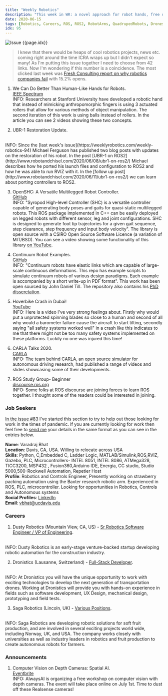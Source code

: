 ```yaml
---
title: "Weekly Robotics"
description: "This week in WR: a novel approach for robot hands, free depth camera computer vision workshop, an update on UBR-1 restoration, open source multi legged robot controller, hoverbike crash and more!"
date: 2020-06-15
tags: [Robotics, Careers, ROS, ROS2, RobotArms, QuadrupedRobots, Drones, AutonomousCars, Sensors]
idx: 95
---
```

![Issue {{page.idx}}](/img/headers/{{page.idx}}.jpg "Issue {{page.idx}}")

> I knew that there would be heaps of cool robotics projects, news etc. coming right around the time ICRA wraps up but I didn't expect so many! As I'm putting this issue together I need to choose from 42 links. Now I'm wondering if this number is a coincidence. The most clicked last week was [Fresh Consulting report on why robotics companies fail](https://www.freshconsulting.com/wp-content/uploads/2020/06/Why-Robotics-Fail_Fresh-Consulting.pdf) with 15.2% opens.

1) We Can Do Better Than Human-Like Hands for Robots.
<br>[IEEE Spectrum](https://spectrum.ieee.org/automaton/robotics/robotics-hardware/we-can-do-better-than-humanlike-hands-for-robots)<br>
INFO: Researchers at Stanford University have developed a robotic hand that instead of mimicking anthropomorphic fingers is using 3 actuated rollers that allow for various methods of object manipulation. The second iteration of this work is using balls instead of rollers. In the article you can see 2 videos showing these two concepts.

2) UBR-1 Restoration Update.
<br>
INFO: Since the [last week's issue](https://weeklyrobotics.com/weekly-robotics-94) Michael Ferguson has published two blog posts with updates on the restoration of his robot. In the post [UBR-1 on ROS2](http://www.robotandchisel.com/2020/06/08/ubr1-on-ros2/) Michael describes how he ported his launch files and configuration to ROS2 and how he was able to run RVIZ with it. In the [follow up post](http://www.robotandchisel.com/2020/06/11/ubr1-on-ros2/) we can learn about porting controllers to ROS2.

3) OpenSHC: A Versatile Multilegged Robot Controller.
<br>[GitHub](https://github.com/csiro-robotics/syropod_highlevel_controller)<br>
INFO: "Syropod High-level Controller (SHC) is a versatile controller capable of generating body poses and gaits for quasi-static multilegged robots. This ROS package implemented in C++ can be easily deployed on legged robots with different sensor, leg and joint configurations. SHC is designed to generate foot tip trajectories for a given gait sequence, step clearance, step frequency and input body velocity". The library is open source with a CSIRO Open Source Software Licence (a variation of MIT/BSD). You can see a video showing some functionality of this library [on YouTube](https://youtu.be/-E7-2UMP5XU).

4) Continuum Robot Examples.
<br>[GitHub](https://github.com/JohnDTill/ContinuumRobotExamples)<br>
INFO: "Continuum robots have elastic links which are capable of large-scale continuous deformations. This repo has example scripts to simulate continuum robots of various design paradigms. Each example is accompanied by a short write-up in PDF format". This work has been open sourced by John Daniel Till. The repository also contains his [PhD disseretation](https://github.com/JohnDTill/ContinuumRobotExamples/blob/master/Misc/On%20the%20Statics%2C%20Dynamics%2C%20and%20Stability%20of%20Continuum%20Robots-%20Model%20Formulations%20and%20Efficient%20Computational%20Schemes.pdf).

5) Hoverbike Crash in Dubai!
<br>[YouTube](https://youtu.be/sBiYM8gqQ3Y)<br>
INFO: Here is a video I've very strong feelings about. Firstly why would put a unprotected spinning blades so close to a human and second of all why would a barometer failure cause the aircraft to start tilting, secondly saying "all safety systems worked well" in a crash like this indicates to me that there might not be too many safety systems implemented on these platforms. Luckily no one was injured this time!

6) CARLA Talks 2020.
<br>[CARLA](http://carla.org/2020/06/09/talks_2020/)<br>
INFO: The team behind CARLA, an open source simulator for autonomous driving research, had published a range of videos and slides showcasing some of their developments.

7) ROS Study Group- Beginner
<br>[discourse.ros.org](https://discourse.ros.org/t/ros-study-group-beginner/)<br>
INFO: Some folks at ROS discourse are joining forces to learn ROS together. I thought some of the readers could be interested in joining.

### Job Seekers

[In the issue #83](https://weeklyrobotics.com/weekly-robotics-83) I've started this section to try to help out those looking for work in the times of pandemic. If you are currently looking for work then feel free to [send me](mailto:mat@weeklyrobotics.com) your details in the same format as you can see in the entries below.

**Name**: Varadraj Bhat<br>
**Location**: Davis, CA, USA. Willing to relocate across USA<br>
**Skills**: Python, C,Embedded C, Ladder Logic, MATLAB/Simulink,ROS,RVIZ, Gazebo, PLC, Microcontrollers- INTEL 8051, INTEL 8086, ATMega328, TICC3200, MSP432 , Fusion360,Arduino IDE, Energia, CC studio, Studio 5000,500-Rockwell Automation, Repetier Host<br>
**Profile**: Robotics and Controls Engineer, Presently working on strawberry packing automation using the Baxter research robotic arm. Experienced in ROS, PLC, microcontroller. Looking for opportunities in Robotics, Controls and Autonomous systems<br>
**Social Profiles**: [LinkedIn](https://www.linkedin.com/in/varadraj-bhat/) <br>
**Email**: vbhat@ucdavis.edu<br>

### Careers

1) Dusty Robotics (Mountain View, CA, US) - [Sr Robotics Software Engineer / VP of Engineering](https://www.dustyrobotics.com/careers).
<br>
INFO: Dusty Robotics is an early-stage venture-backed startup developing robotic automation for the construction industry.

2) Dronistics (Lausanne, Switzerland) - [Full-Stack Developer](http://dronistics.epfl.ch/jobs.html).
<br>
INFO: At Dronistics you will have the unique opportunity to work with exciting technologies to develop the next generation of transportation drones. Working at Dronistics will provide you with hands-on experience in fields such as software development, UX Design, mechanical design, prototyping and field tests.

3) Saga Robotics (Lincoln, UK) - [Various Positions](https://www.indeedjobs.com/saga-robotics-ltd).
<br>
INFO: Saga Robotics are developing robotic solutions for soft fruit production, and are involved in several exciting projects world wide, including Norway, UK, and USA. The company works closely with universities as well as industry leaders in robotics and fruit production to create autonomous robots for farmers.

### Announcements

1) Computer Vision on Depth Cameras: Spatial AI.
<br>[Eventbrite](https://www.eventbrite.com/e/computer-vision-on-depth-cameras-spatial-ai-tickets-105895538406)<br>
INFO: AlwaysAI is organizing a free workshop on computer vision with depth cameras. The event will take place online on July 1st. Time to dust off these Realsense cameras!
